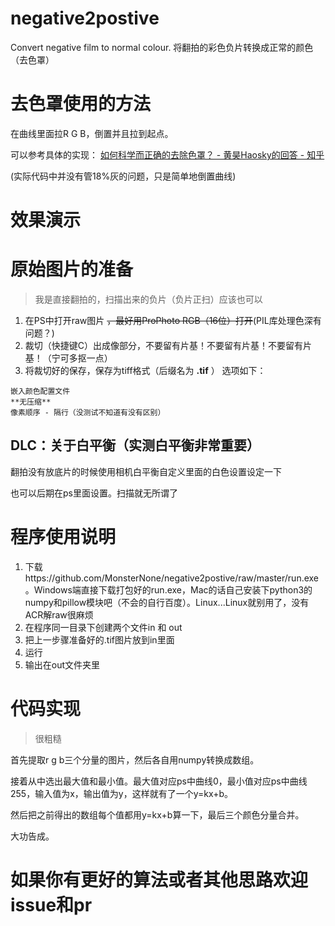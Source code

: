 # negative2postive
Convert negative film to normal colour. 将翻拍的彩色负片转换成正常的颜色（去色罩）

# 去色罩使用的方法
在曲线里面拉R G B，倒置并且拉到起点。

可以参考具体的实现：
[如何科学而正确的去除色罩？ - 黄昊Haosky的回答 - 知乎](https://www.zhihu.com/question/50793003/answer/137645900)

(实际代码中并没有管18%灰的问题，只是简单地倒置曲线)

# 效果演示

# 原始图片的准备
> 我是直接翻拍的，扫描出来的负片（负片正扫）应该也可以
1. 在PS中打开raw图片 ~~，最好用ProPhoto RGB（16位）打开~~(PIL库处理色深有问题？)
2. 裁切（快捷键C）出成像部分，不要留有片基！不要留有片基！不要留有片基！（宁可多抠一点）
3. 将裁切好的保存，保存为tiff格式（后缀名为 **.tif** ）
选项如下：
```
嵌入颜色配置文件
**无压缩**
像素顺序 - 隔行（没测试不知道有没有区别）
```

## DLC：关于白平衡（实测白平衡非常重要）

翻拍没有放底片的时候使用相机白平衡自定义里面的白色设置设定一下

也可以后期在ps里面设置。扫描就无所谓了

# 程序使用说明
1. 下载https://github.com/MonsterNone/negative2postive/raw/master/run.exe 。Windows端直接下载打包好的run.exe，Mac的话自己安装下python3的numpy和pillow模块吧（不会的自行百度）。Linux...Linux就别用了，没有ACR解raw很麻烦
2. 在程序同一目录下创建两个文件in 和 out
3. 把上一步骤准备好的.tif图片放到in里面
4. 运行
5. 输出在out文件夹里

# 代码实现
> 很粗糙

首先提取r g b三个分量的图片，然后各自用numpy转换成数组。

接着从中选出最大值和最小值。最大值对应ps中曲线0，最小值对应ps中曲线255，输入值为x，输出值为y，这样就有了一个y=kx+b。

然后把之前得出的数组每个值都用y=kx+b算一下，最后三个颜色分量合并。

大功告成。

# 如果你有更好的算法或者其他思路欢迎issue和pr
